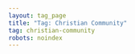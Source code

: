 ```yaml
---
layout: tag_page
title: "Tag: Christian Community"
tag: christian-community
robots: noindex
---
```

